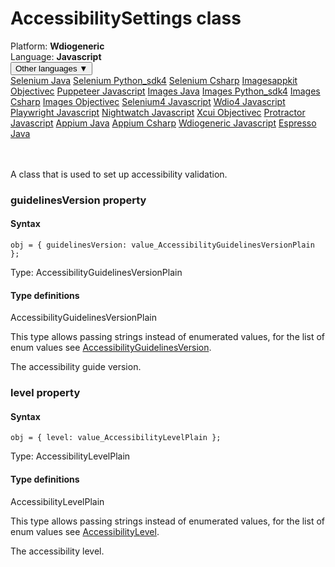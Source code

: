 # AccessibilitySettings class
<div class='platform-bar-container-div'><div class='platform-bar-div'>Platform:  <b> Wdiogeneric</b>
</div><div class='platform-bar-div'>Language: <b>Javascript</b></div><div class='dropdown-button-container-div'><button class='sdk-language-dropdown-button'>Other languages ▼</button><div class='dropdown-content'>
<a href='../../selenium/java/accessibilitysettings'>Selenium Java</a>
<a href='../../selenium/python_sdk4/accessibilitysettings'>Selenium Python_sdk4</a>
<a href='../../selenium/csharp/accessibilitysettings'>Selenium Csharp</a>
<a href='../../imagesappkit/objectivec/accessibilitysettings'>Imagesappkit Objectivec</a>
<a href='../../puppeteer/javascript/accessibilitysettings'>Puppeteer Javascript</a>
<a href='../../images/java/accessibilitysettings'>Images Java</a>
<a href='../../images/python_sdk4/accessibilitysettings'>Images Python_sdk4</a>
<a href='../../images/csharp/accessibilitysettings'>Images Csharp</a>
<a href='../../images/objectivec/accessibilitysettings'>Images Objectivec</a>
<a href='../../selenium4/javascript/accessibilitysettings'>Selenium4 Javascript</a>
<a href='../../wdio4/javascript/accessibilitysettings'>Wdio4 Javascript</a>
<a href='../../playwright/javascript/accessibilitysettings'>Playwright Javascript</a>
<a href='../../nightwatch/javascript/accessibilitysettings'>Nightwatch Javascript</a>
<a href='../../xcui/objectivec/accessibilitysettings'>Xcui Objectivec</a>
<a href='../../protractor/javascript/accessibilitysettings'>Protractor Javascript</a>
<a href='../../appium/java/accessibilitysettings'>Appium Java</a>
<a href='../../appium/csharp/accessibilitysettings'>Appium Csharp</a>
<a href='../../wdiogeneric/javascript/accessibilitysettings'>Wdiogeneric Javascript</a>
<a href='../../espresso/java/accessibilitysettings'>Espresso Java</a>
</div></div><br /><br /></div>




A class that is used to set up accessibility validation.


### guidelinesVersion property
#### Syntax


    obj = { guidelinesVersion: value_AccessibilityGuidelinesVersionPlain };
    

Type: AccessibilityGuidelinesVersionPlain

#### Type definitions

AccessibilityGuidelinesVersionPlain

This type allows passing strings instead of enumerated values, for the list of enum values see [AccessibilityGuidelinesVersion](./accessibilityguidelinesversion).

The accessibility guide version.

### level property
#### Syntax


    obj = { level: value_AccessibilityLevelPlain };
    

Type: AccessibilityLevelPlain

#### Type definitions

AccessibilityLevelPlain

This type allows passing strings instead of enumerated values, for the list of enum values see [AccessibilityLevel](./accessibilitylevel).

The accessibility level.
